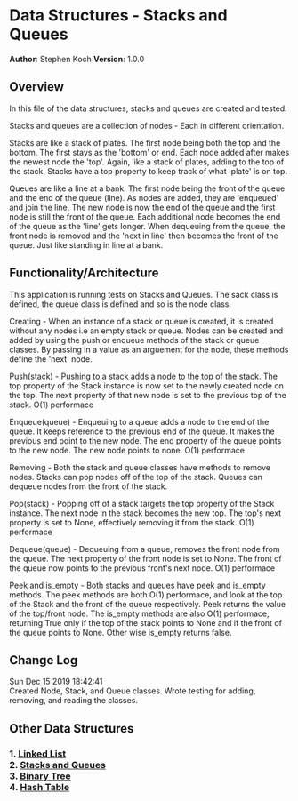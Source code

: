 # Data Structures - Stacks and Queues

**Author**: Stephen Koch
**Version**: 1.0.0

## Overview
In this file of the data structures, stacks and queues are created and tested.

Stacks and queues are a collection of nodes - Each in different orientation. 

Stacks are like a stack of plates. The first node being both the top and the bottom. The first stays as the 'bottom' or end. Each node added after makes the newest node the 'top'. Again, like a stack of plates, adding to the top of the stack. Stacks have a top property to keep track of what 'plate' is on top.

Queues are like a line at a bank. The first node being the front of the queue and the end of the queue (line). As nodes are added, they are 'enqueued' and join the line. The new node is now the end of the queue and the first node is still the front of the queue. Each additional node becomes the end of the queue as the 'line' gets longer. When dequeuing from the queue, the front node is removed and the 'next in line' then becomes the front of the queue. Just like standing in line at a bank. 

## Functionality/Architecture
This application is running tests on Stacks and Queues. The sack class is defined, the queue class is defined and so is the node class.

Creating - When an instance of a stack or queue is created, it is created without any nodes i.e an empty stack or queue. Nodes can be created and added by using the push or enqueue methods of the stack or queue classes. By passing in a value as an arguement for the node, these methods define the 'next' node.

Push(stack) - Pushing to a stack adds a node to the top of the stack. The top property of the Stack instance is now set to the newly created node on the top. The next property of that new node is set to the previous top of the stack. O(1) performace

Enqueue(queue) - Enqueuing to a queue adds a node to the end of the queue. It keeps reference to the previous end of the queue. It makes the previous end point to the new node. The end property of the queue points to the new node. The new node points to none. O(1) performace

Removing - Both the stack and queue classes have methods to remove nodes. Stacks can pop nodes off of the top of the stack. Queues can dequeue nodes from the front of the stack.

Pop(stack) - Popping off of a stack targets the top property of the Stack instance. The next node in the stack becomes the new top. The top's next property is set to None, effectively removing it from the stack. O(1) performace

Dequeue(queue) - Dequeuing from a queue, removes the front node from the queue. The next property of the front node is set to None. The front of the queue now points to the previous front's next node. O(1) performace

Peek and is_empty - Both stacks and queues have peek and is_empty methods. The peek methods are both O(1) performace, and look at the top of the Stack and the front of the queue respectively. Peek returns the value of the top/front node. The is_empty methods are also O(1) performace, returning True only if the top of the stack points to None and if the front of the queue points to None. Other wise is_empty returns false.

## Change Log
Sun Dec 15 2019 18:42:41<br>Created Node, Stack, and Queue classes. Wrote testing for adding, removing, and reading the classes.

## Other Data Structures
### 1. [Linked List](https://github.com/kochsj/python-data-structures-and-algorithms/tree/master/Data-Structures/linked_list)<br>2. [Stacks and Queues](https://github.com/kochsj/python-data-structures-and-algorithms/tree/stack-and-queue/Data-Structures/stacks_and_queues)<br>3. [Binary Tree](https://github.com/kochsj/python-data-structures-and-algorithms/tree/stack-and-queue/Data-Structures/tree)<br>4. [Hash Table](https://github.com/kochsj/python-data-structures-and-algorithms/tree/stack-and-queue/Data-Structures/hashtable)



